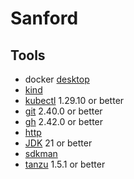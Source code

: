 # Sanford

## Tools

* docker [desktop](https://docs.docker.com/desktop/)
* [kind](https://kind.sigs.k8s.io/docs/user/quick-start/#installation)
* [kubectl](https://kubernetes.io/docs/tasks/tools/#kubectl) 1.29.10 or better
* [git](https://git-scm.com/downloads) 2.40.0 or better
* [gh](https://github.com/cli/cli) 2.42.0 or better
* [http](https://httpie.io/)
* [JDK](http://openjdk.java.net/install/) 21 or better
* [sdkman](https://sdkman.io)
* [tanzu](https://docs.vmware.com/en/VMware-Tanzu-Application-Platform/1.12/tap/install-tanzu-cli.html) 1.5.1 or better
